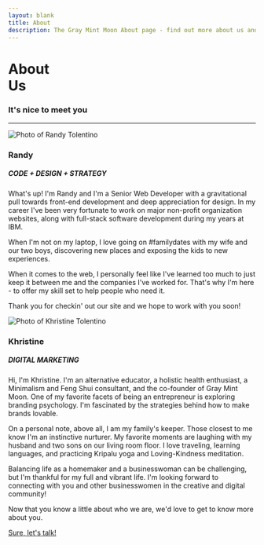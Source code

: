```yaml
---
layout: blank
title: About
description: The Gray Mint Moon About page - find out more about us and why we're excited to offer web design and web development services to indie businesses, community influencers, and forward-thinkers.
---
```

<div class="row_md row_trim_bottom">
	<div class="text_center">
		<h1 class="page_title">About<br><span class="page_title_second">Us</span></h1>
		<h3 class="page_subtitle">It's nice to meet you</h3>
		<hr class="divider_red">
	</div>
</div>
<div class="row row_bottom_space">
	<div class="container_xl">
		<div class="column_half">
			<div class="column_half_block">
				<img class="img_full img_bottom_space" src="{{site.url}}/assets/ran_tolentino.png" alt="Photo of Randy Tolentino">
				<h3 class="text_center text_regular">Randy</h3>
				<h5 class="text_center">CODE + DESIGN + STRATEGY</h5>
				<p class="text_light">What's up! I'm Randy and I'm a Senior Web Developer with a gravitational pull towards front-end development and deep appreciation for design. In my career I've been very fortunate to work on major non-profit organization websites, along with full-stack software development during my years at IBM.</p>
				<p class='text_light'>When I'm not on my laptop, I love going on #familydates with my wife and our two boys, discovering new places and exposing the kids to new experiences.</p>
				<p class='text_light'>When it comes to the web, I personally feel like I've learned too much to just keep it between me and the companies I've worked for. That's why I'm here - to offer my skill set to help people who need it.</p>
				<p class='text_light'>Thank you for checkin' out our site and we hope to work with you soon!</p>
			</div>
			<div class="column_half_block">
				<img class="img_full img_bottom_space" src="{{site.url}}/assets/khris_tolentino.png" alt="Photo of Khristine Tolentino">
				<h3 class="text_center text_regular">Khristine</h3>
				<h5 class="text_center">DIGITAL MARKETING</h5>
				<p class="text_light">Hi, I'm Khristine. I'm an alternative educator, a holistic health enthusiast, a Minimalism and Feng Shui consultant, and the co-founder of Gray Mint Moon. One of my favorite facets of being an entrepreneur is exploring branding psychology. I'm fascinated by the strategies behind how to make brands lovable.</p>
				<p class="text_light">On a personal note, above all, I am my family's keeper. Those closest to me know I'm an instinctive nurturer. My favorite moments are laughing with my husband and two sons on our living room floor. I love traveling, learning languages, and practicing Kripalu yoga and Loving-Kindness meditation.</p>
				<p class="text_light">Balancing life as a homemaker and a businesswoman can be challenging, but I'm thankful for my full and vibrant life. I'm looking forward to connecting with you and other businesswomen in the creative and digital community!</p>
			</div>
		</div>
		<div class="row_sm">
		<div class="container_lg text_center">
			<p>Now that you know a little about who we are, we'd love to get to know more about you.</p>
			<p><a class="text_margin_top page_submit text_dark" href="/contact">Sure, let's talk!</a></p>
		</div>
		</div>
	</div>
</div>
